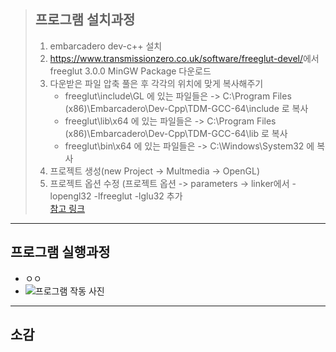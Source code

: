 > ## 프로그램 설치과정
> 1. embarcadero dev-c++ 설치
> 2. <https://www.transmissionzero.co.uk/software/freeglut-devel/>에서 freeglut 3.0.0 MinGW Package 다운로드
> 3. 다운받은 파일 압축 풀은 후 각각의 위치에 맞게 복사해주기
>    * freeglut\include\GL 에 있는 파일들은 -> C:\Program Files (x86)\Embarcadero\Dev-Cpp\TDM-GCC-64\include 로 복사
>    * freeglut\lib\x64 에 있는 파일들은 -> C:\Program Files (x86)\Embarcadero\Dev-Cpp\TDM-GCC-64\lib 로 복사
>    * freeglut\bin\x64 에 있는 파일들은 -> C:\Windows\System32 에 복사
> 4. 프로젝트 생성(new Project -> Multmedia -> OpenGL)
> 5. 프로젝트 옵션 수정 (프로젝트 옵션 -> parameters -> linker에서 -lopengl32 -lfreeglut -lglu32 추가  
> [참고 링크](https://www.youtube.com/watch?v=8Qkpaewj-7Y)
***
## 프로그램 실행과정
  - ㅇㅇ
  - ![프로그램 작동 사진]()
***
## 소감
